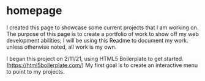 # homepage

I created this page to showcase some current projects that I am working on. The purpose of this page is to create a portfolio of work to show off my web development abilities; I will be using this Readme to document my work. unless otherwise noted, all work is my own. 

I began this project on 2/11/21, using HTML5 Boilerplate to get started. (https://html5boilerplate.com/) My first goal is to create an interactive menu to point to my projects. 